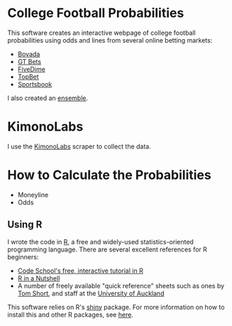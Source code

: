 College Football Probabilities
===================

This software creates an interactive webpage of college football probabilities using odds and lines from several online betting markets:
* [Bovada](http://sports.bovada.lv/sports-betting/football-futures.jsp)
* [GT Bets](http://www.gtbets.eu/betting1.asp?league=CF&specialeventname=2015+BCS+Championship&wagertype=FUTURE&eventtime=)
* [FiveDime](http://www.oddsshark.com/ncaaf/odds/futures)
* [TopBet](http://www.oddsshark.com/ncaaf/odds/futures)
* [Sportsbook](https://www.sportsbook.ag/sbk/sportsbook4/www.sportsbook.ag/getodds5.xgi?categoryId=592)

I also created an [ensemble](http://www.scholarpedia.org/article/Ensemble_learning).


# KimonoLabs
I use the [KimonoLabs](https://www.kimonolabs.com/) scraper to collect the data.



# How to Calculate the Probabilities
* Moneyline
* Odds






## Using R

I wrote the code in [R](http://www.r-project.org/), a free and widely-used statistics-oriented programming language.  There are several excellent references for R beginners:

* [Code School's free, interactive tutorial in R](http://www.codeschool.com/courses/try-r)
* [R in a Nutshell](http://web.udl.es/Biomath/Bioestadistica/R/Manuals/r_in_a_nutshell.pdf)
* A number of freely available "quick reference" sheets such as ones by [Tom Short](http://cran.r-project.org/doc/contrib/Short-refcard.pdf), and staff at the [University of Auckland](https://www.stat.auckland.ac.nz/~stat380/downloads/QuickReference.pdf)

This software relies on R's [shiny](shiny.rstudio.com) package.  For more information on how to install this and other R packages, see [here](http://www.r-bloggers.com/installing-r-packages).
